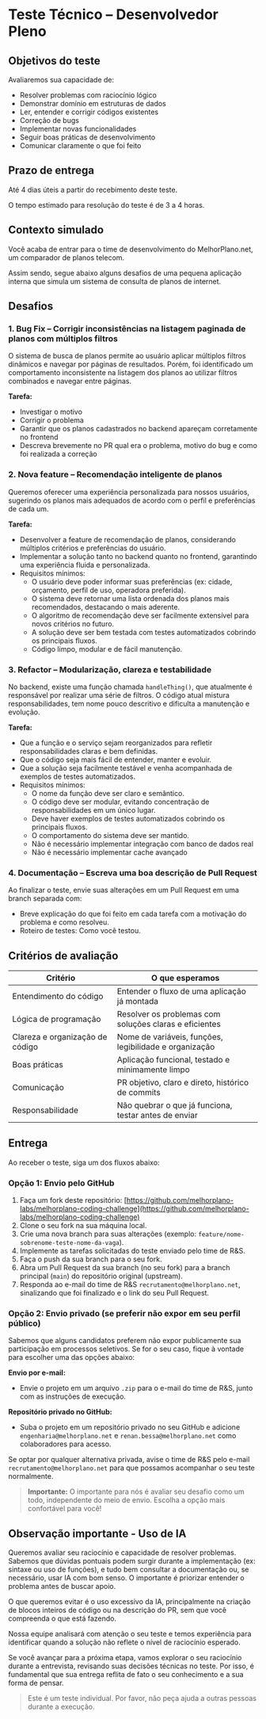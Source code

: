 # Teste Técnico – Desenvolvedor Pleno

## Objetivos do teste

Avaliaremos sua capacidade de:

- Resolver problemas com raciocínio lógico
- Demonstrar domínio em estruturas de dados
- Ler, entender e corrigir códigos existentes
- Correção de bugs
- Implementar novas funcionalidades
- Seguir boas práticas de desenvolvimento
- Comunicar claramente o que foi feito

## Prazo de entrega

Até 4 dias úteis a partir do recebimento deste teste.

O tempo estimado para resolução do teste é de 3 a 4 horas.

## Contexto simulado

Você acaba de entrar para o time de desenvolvimento do MelhorPlano.net, um comparador de planos telecom.

Assim sendo, segue abaixo alguns desafios de uma pequena aplicação interna que simula um sistema de consulta de planos de internet.

## Desafios

### 1. Bug Fix – Corrigir inconsistências na listagem paginada de planos com múltiplos filtros

O sistema de busca de planos permite ao usuário aplicar múltiplos filtros dinâmicos e navegar por páginas de resultados. Porém, foi identificado um comportamento inconsistente na listagem dos planos ao utilizar filtros combinados e navegar entre páginas.

**Tarefa:**

- Investigar o motivo
- Corrigir o problema
- Garantir que os planos cadastrados no backend apareçam corretamente no frontend
- Descreva brevemente no PR qual era o problema, motivo do bug e como foi realizada a correção

### 2. Nova feature – Recomendação inteligente de planos

Queremos oferecer uma experiência personalizada para nossos usuários, sugerindo os planos mais adequados de acordo com o perfil e preferências de cada um.

**Tarefa:**

- Desenvolver a feature de recomendação de planos, considerando múltiplos critérios e preferências do usuário.
- Implementar a solução tanto no backend quanto no frontend, garantindo uma experiência fluida e personalizada.
- Requisitos mínimos:
  - O usuário deve poder informar suas preferências (ex: cidade, orçamento, perfil de uso, operadora preferida).
  - O sistema deve retornar uma lista ordenada dos planos mais recomendados, destacando o mais aderente.
  - O algoritmo de recomendação deve ser facilmente extensível para novos critérios no futuro.
  - A solução deve ser bem testada com testes automatizados cobrindo os principais fluxos.
  - Código limpo, modular e de fácil manutenção.

### 3. Refactor – Modularização, clareza e testabilidade

No backend, existe uma função chamada `handleThing()`, que atualmente é responsável por realizar uma série de filtros. O código atual mistura responsabilidades, tem nome pouco descritivo e dificulta a manutenção e evolução.

**Tarefa:**

- Que a função e o serviço sejam reorganizados para refletir responsabilidades claras e bem definidas.
- Que o código seja mais fácil de entender, manter e evoluir.
- Que a solução seja facilmente testável e venha acompanhada de exemplos de testes automatizados.
- Requisitos mínimos:
  - O nome da função deve ser claro e semântico.
  - O código deve ser modular, evitando concentração de responsabilidades em um único lugar.
  - Deve haver exemplos de testes automatizados cobrindo os principais fluxos.
  - O comportamento do sistema deve ser mantido.
  - Não é necessário implementar integração com banco de dados real
  - Não é necessário implementar cache avançado

### 4. Documentação – Escreva uma boa descrição de Pull Request

Ao finalizar o teste, envie suas alterações em um Pull Request em uma branch separada com:

- Breve explicação do que foi feito em cada tarefa com a motivação do problema e como resolveu.
- Roteiro de testes: Como você testou.

## Critérios de avaliação

| Critério                        | O que esperamos                                        |
| ------------------------------- | ------------------------------------------------------ |
| Entendimento do código          | Entender o fluxo de uma aplicação já montada           |
| Lógica de programação           | Resolver os problemas com soluções claras e eficientes |
| Clareza e organização de código | Nome de variáveis, funções, legibilidade e organização |
| Boas práticas                   | Aplicação funcional, testado e minimamente limpo       |
| Comunicação                     | PR objetivo, claro e direto, histórico de commits      |
| Responsabilidade                | Não quebrar o que já funciona, testar antes de enviar  |

## Entrega

Ao receber o teste, siga um dos fluxos abaixo:

### Opção 1: Envio pelo GitHub

1. Faça um fork deste repositório: [https://github.com/melhorplano-labs/melhorplano-coding-challenge](https://github.com/melhorplano-labs/melhorplano-coding-challenge)
2. Clone o seu fork na sua máquina local.
3. Crie uma nova branch para suas alterações (exemplo: `feature/nome-sobrenome-teste-nome-da-vaga`).
4. Implemente as tarefas solicitadas do teste enviado pelo time de R&S.
5. Faça o push da sua branch para o seu fork.
6. Abra um Pull Request da sua branch (no seu fork) para a branch principal (`main`) do repositório original (upstream).
7. Responda ao e-mail do time de R&S `recrutamento@melhorplano.net`, sinalizando que foi finalizado e o link do seu Pull Request.

### Opção 2: Envio privado (se preferir não expor em seu perfil público)

Sabemos que alguns candidatos preferem não expor publicamente sua participação em processos seletivos. Se for o seu caso, fique à vontade para escolher uma das opções abaixo:

**Envio por e-mail:**

- Envie o projeto em um arquivo `.zip` para o e-mail do time de R&S, junto com as instruções de execução.

**Repositório privado no GitHub:**

- Suba o projeto em um repositório privado no seu GitHub e adicione `engenharia@melhorplano.net` e `renan.bessa@melhorplano.net` como colaboradores para acesso.

Se optar por qualquer alternativa privada, avise o time de R&S pelo e-mail `recrutamento@melhorplano.net` para que possamos acompanhar o seu teste normalmente.

> **Importante:**
> O importante para nós é avaliar seu desafio como um todo, independente do meio de envio. Escolha a opção mais confortável para você!

## Observação importante - Uso de IA

Queremos avaliar seu raciocínio e capacidade de resolver problemas. Sabemos que dúvidas pontuais podem surgir durante a implementação (ex: sintaxe ou uso de funções), e tudo bem consultar a documentação ou, se necessário, usar IA com bom senso. O importante é priorizar entender o problema antes de buscar apoio.

O que queremos evitar é o uso excessivo da IA, principalmente na criação de blocos inteiros de código ou na descrição do PR, sem que você compreenda o que está fazendo.

Nossa equipe analisará com atenção o seu teste e temos experiência para identificar quando a solução não reflete o nível de raciocínio esperado.

Se você avançar para a próxima etapa, vamos explorar o seu raciocínio durante a entrevista, revisando suas decisões técnicas no teste. Por isso, é fundamental que sua entrega reflita de fato o seu conhecimento e a sua forma de pensar.

> Este é um teste individual. Por favor, não peça ajuda a outras pessoas durante a execução.
